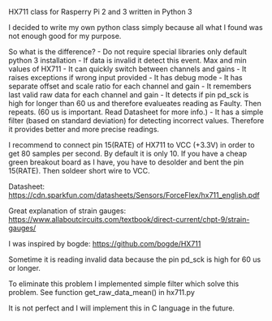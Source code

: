 HX711 class for Rasperry Pi 2 and 3 written in Python 3


I decided to write my own python class simply because all what I found was not enough good for my purpose.

So what is the difference?
	- Do not require special libraries only default python 3 installation
	- If data is invalid it detect this event. Max and min values of HX711
	- It can quickly switch between channels and gains
	- It raises exceptions if wrong input provided
	- It has debug mode
	- It has separate offset and scale ratio for each channel and gain
	- It remembers last valid raw data for each channel and gain
	- It detects if pin pd_sck is high for longer than 60 us and therefore evalueates reading as Faulty. Then repeats. (60 us is important. Read Datasheet for more info.)
	- It has a simple filter (based on standard deviation) for detecting incorrect values. Therefore it provides better and more precise readings.

I recommend to connect pin 15(RATE) of HX711 to VCC (+3.3V) in order to get 80 samples per second. By default it is only 10.
If you have a cheap green breakout board as I have, you have to desolder and bent the pin 15(RATE). Then soldeer short wire to VCC.

Datasheet: https://cdn.sparkfun.com/datasheets/Sensors/ForceFlex/hx711_english.pdf

Great explanation of strain gauges: https://www.allaboutcircuits.com/textbook/direct-current/chpt-9/strain-gauges/

I was inspired by bogde: https://github.com/bogde/HX711

Sometime it is reading invalid data because the pin pd_sck is high for 60 us or longer.

To eliminate this problem I implemented simple filter which solve this problem.
See function get_raw_data_mean() in hx711.py

It is not perfect and I will implement this in C language in the future.
